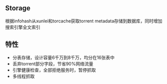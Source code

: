 ## Storage

根据infohash从xunlei和torcache获取torrent metadata存储到数据库，同时增加搜索引擎全文索引



## 特性

- 分表存储，设计容量6千万到8千万，均分在16张表中
- 丢弃torrent部分字段，节省90%网络流量
- 引擎健康检查，全部拒绝服务时，暂停抓取
- 多线程抓取

